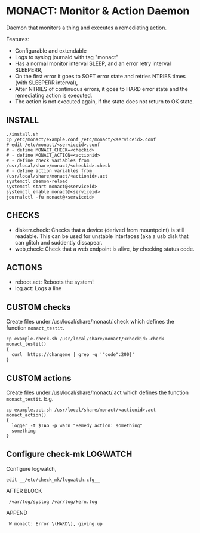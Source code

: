 # MONACT: Monitor & Action Daemon

Daemon that monitors a thing and executes a remediating action.

Features:
- Configurable and extendable
- Logs to syslog journald with tag "monact"
- Has a normal monitor interval SLEEP, and an error retry interval SLEEPERR,
- On the first error it goes to SOFT error state and retries NTRIES times (with SLEEPERR interval),
- After NTRIES of continuous errors, it goes to HARD error state and the remediating action is executed.
- The action is not executed again, if the state does not return to OK state.

## INSTALL 
```
./install.sh
cp /etc/monact/example.conf /etc/monact/<serviceid>.conf
# edit /etc/monact/<serviceid>.conf
# - define MONACT_CHECK=<checkid>
# - define MONACT_ACTION=<actionid>
# - define check variables from /usr/local/share/monact/<checkid>.check
# - define action variables from /usr/local/share/monact/<actionid>.act
systemctl daemon-reload
systemctl start monact@<serviceid>
systemctl enable monact@<serviceid>
journalctl -fu monact@<serviceid>
```

## CHECKS 
- diskerr.check: Checks that a device (derived from mountpoint) is still readable. This can be used for unstable interfaces (aka a usb disk that can glitch and suddently dissapear.
- web,check: Check that a web endpoint is alive, by checking status code.

## ACTIONS
- reboot.act: Reboots the system!
- log.act: Logs a line

## CUSTOM checks
Create files under /usr/local/share/monact/<checkid>.check which defines the function `monact_testit`. 
```
cp example.check.sh /usr/local/share/monact/<checkid>.check
monact_testit()
{
  curl  https://changeme | grep -q '"code":200}'
}
```
## CUSTOM actions
Create files under /usr/local/share/monact/<actionid>.act which defines the function `monact_testit`. E.g.
```
cp example.act.sh /usr/local/share/monact/<actionid>.act
monact_action()
{
  logger -t $TAG -p warn "Remedy action: something"
  something
}
```

## Configure check-mk LOGWATCH
Configure logwatch, 

```
edit __/etc/check_mk/logwatch.cfg__
```

AFTER BLOCK
```
 /var/log/syslog /var/log/kern.log
```

APPEND
```
 W monact: Error \(HARD\), giving up
```



